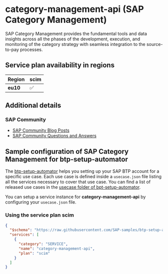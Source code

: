 # category-management-api (SAP Category Management)

SAP Category Management provides the fundamental tools and data insights across all the phases of the development, execution, and monitoring of the category strategy with seamless integration to the source-to-pay processes.

## Service plan availability in regions

| Region | scim |
|--------|------|
|  **eu10** | ✅ |

## Additional details
### SAP Community

- [SAP Community Blog Posts](https://community.sap.com/search/?ct=blog&q=SAP%20Category%20Management)
- [SAP Community Questions and Answers](https://community.sap.com/search/?ct=qa&q=SAP%20Category%20Management)

## Sample configuration of **SAP Category Management** for btp-setup-automator

The [btp-setup-automator](https://github.com/SAP-samples/btp-setup-automator) helps you setting up your SAP BTP account for a specific use case. Each use case is defined inside a `usecase.json` file listing all the services necessary to cover that use case. You can find a list of released use cases in the [usecase folder of bpt-setup-automator](https://github.com/SAP-samples/btp-setup-automator/tree/main/usecases).

You can setup a service instance for **category-management-api** by configuring your `usecase.json` file.

### Using the service plan **scim**

```json
{
  "$schema": "https://raw.githubusercontent.com/SAP-samples/btp-setup-automator/main/libs/btpsa-usecase.json",
  "services": [
    {
      "category": "SERVICE",
      "name": "category-management-api",
      "plan": "scim"
    }
  ]
}
```
